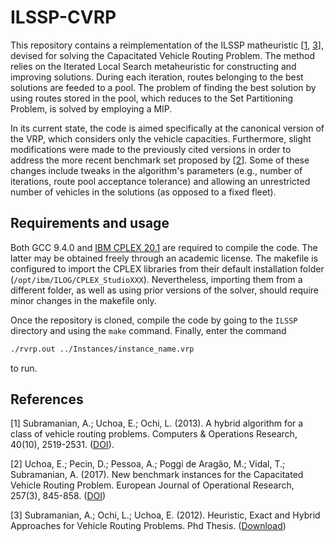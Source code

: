# ILSSP-CVRP
This repository contains a reimplementation of the ILSSP matheuristic [[1](#1), [3](#3)], devised for solving the Capacitated Vehicle Routing Problem. The method relies on the Iterated Local Search metaheuristic for constructing and improving solutions. During each iteration, routes belonging to the best solutions are feeded to a pool. The problem of finding the best solution by using routes stored in the pool, which reduces to the Set Partitioning Problem, is solved by employing a MIP.

In its current state, the code is aimed specifically at the canonical version of the VRP, which considers only the vehicle capacities. Furthermore, slight modifications were made to the previously cited versions in order to address the more recent benchmark set proposed by [[2](#2)]. Some of these changes include tweaks in the algorithm's parameters (e.g., number of iterations, route pool acceptance tolerance) and allowing an unrestricted number of vehicles in the solutions (as opposed to a fixed fleet).

## Requirements and usage
Both GCC 9.4.0 and [IBM CPLEX 20.1](https://www.ibm.com/products/ilog-cplex-optimization-studio) are required to compile the code. The latter may be obtained freely through an academic license. The makefile is configured to import the CPLEX libraries from their default installation folder (`/opt/ibm/ILOG/CPLEX_StudioXXX`). Nevertheless, importing them from a different folder, as well as using prior versions of the solver, should require minor changes in the makefile only.

Once the repository is cloned, compile the code by going to the `ILSSP` directory and using the `make` command. Finally, enter the command
```sh
./rvrp.out ../Instances/instance_name.vrp
```
to run.


## References

<a id="1">[1]</a> Subramanian, A.; Uchoa, E.; Ochi, L. (2013).
A hybrid algorithm for a class of vehicle routing problems. Computers & Operations Research, 40(10), 2519-2531. ([DOI](https://doi.org/10.1016/j.cor.2013.01.013)).

<a id="2">[2]</a> Uchoa, E.; Pecin, D.; Pessoa, A.; Poggi de Aragão, M.; Vidal, T.; Subramanian, A. (2017). New benchmark instances for the Capacitated Vehicle Routing Problem. European Journal of Operational Research, 257(3), 845-858. ([DOI](https://doi.org/10.1016/j.ejor.2016.08.012))

<a id="3">[3]</a> Subramanian, A.; Ochi, L.; Uchoa, E. (2012). Heuristic, Exact and Hybrid Approaches for Vehicle Routing Problems. Phd Thesis. ([Download](http://www.ic.uff.br/PosGraduacao/frontend-tesesdissertacoes/download.php?id=532.pdf&tipo=trabalho))
